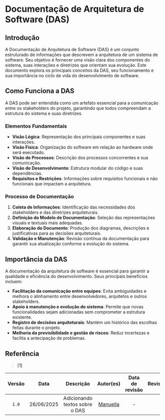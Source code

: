 <!-- # 4.1. Módulo DAS

PRIMEIRA OPÇÃO DE ENTREGA: Arquitetura de Software

Entrega Mínima: Especificação de 2 Visões do DAS (ESCOPO: necessariamente a Lógica, e mais uma (Casos de Uso; Processo; Implementação; Implantação ou Dados)). Mostrar código comprobatório & execução (RODANDO) de algo que evidencie padrões e estilos arquiteturais.

Apresentação (para a professora) explicando o Documento de Arquitetura (DAS), com: (i) rastro claro aos membros participantes (MOSTRAR QUADRO DE PARTICIPAÇÕES & COMMITS); (ii) justificativas & senso crítico sobre esse artefato, em especial detalhando particularidades sobre as visões arquiteturais idealizadas para o projeto; e (iii) comentários gerais sobre o trabalho em equipe. Tempo da Apresentação: +/- 7min. Recomendação: Apresentar diretamente via Wiki ou GitPages do Projeto. Baixar os conteúdos com antecedência, evitando problemas de internet no momento de exposição nas Dinâmicas de Avaliação. Mostrar rodando.

A Wiki ou GitPages do Projeto deve conter um tópico dedicado ao Módulo Arquitetura de Software (DAS), com Especificação das Visões do DAS, histórico de versões, referências, e demais detalhamentos gerados pela equipe nesse escopo.

Demais orientações disponíveis nas Diretrizes (vide Aprender3). -->

# Documentação de Arquitetura de Software (DAS)

## Introdução
A Documentação de Arquitetura de Software (DAS) é um conjunto estruturado de informações que descrevem a arquitetura de um sistema de software. Seu objetivo é fornecer uma visão clara dos componentes do sistema, suas interações e diretrizes que orientam sua evolução. Este documento explora os principais conceitos da DAS, seu funcionamento e sua importância no ciclo de vida do desenvolvimento de software.

## Como Funciona a DAS
A DAS pode ser entendida como um artefato essencial para a comunicação entre os stakeholders do projeto, garantindo que todos compreendam a estrutura do sistema e suas diretrizes.

### Elementos Fundamentais
- **Visão Lógica**: Representação dos principais componentes e suas interações.
- **Visão Física**: Organização do software em relação ao hardware onde será executado.
- **Visão de Processos**: Descrição dos processos concorrentes e sua comunicação.
- **Visão de Desenvolvimento**: Estrutura modular do código e suas dependências.
- **Requisitos e Restrições**: Informações sobre requisitos funcionais e não funcionais que impactam a arquitetura.

### Processo de Documentação
1. **Coleta de Informações**: Identificação das necessidades dos stakeholders e das diretrizes arquiteturais.
2. **Definição do Modelo de Documentação**: Seleção das representações visuais e textuais mais adequadas.
3. **Elaboração do Documento**: Produção dos diagramas, descrições e justificativas para as decisões arquiteturais.
4. **Validação e Manutenção**: Revisão contínua da documentação para garantir sua atualização conforme a evolução do sistema.

## Importância da DAS
A documentação da arquitetura de software é essencial para garantir a qualidade e eficiência do desenvolvimento. Seus principais benefícios incluem:
- **Facilitação da comunicação entre equipes**: Evita ambiguidades e melhora o alinhamento entre desenvolvedores, arquitetos e outros stakeholders.
- **Apoio à manutenção e evolução do sistema**: Permite que novas funcionalidades sejam adicionadas sem comprometer a estrutura existente.
- **Registro de decisões arquiteturais**: Mantém um histórico das escolhas feitas durante o projeto.
- **Melhoria da previsibilidade e gestão de riscos**: Reduz incertezas e facilita a antecipação de problemas.

## Referência
> <a>[1]</a>  <br>

| Versão | Data | Descrição | Autor(es) | Data de revisão | Revisor(es) |
| :-: | :-: | :-: | :-: | :-: | :-: |
| `1.0` | 26/06/2025  | Adicionando textos sobre o DAS | [Manuella](https://github.com/manuvaladares)  | -  | -   |

